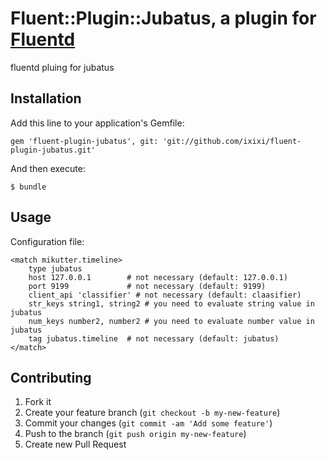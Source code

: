 # Fluent::Plugin::Jubatus, a plugin for [Fluentd](http://fluentd.org)

fluentd pluing for jubatus

## Installation

Add this line to your application's Gemfile:

    gem 'fluent-plugin-jubatus', git: 'git://github.com/ixixi/fluent-plugin-jubatus.git'

And then execute:

    $ bundle

## Usage
Configuration file:

    <match mikutter.timeline>
        type jubatus
        host 127.0.0.1        # not necessary (default: 127.0.0.1)
        port 9199             # not necessary (default: 9199)
        client_api 'classifier' # not necessary (default: claasifier)
        str_keys string1, string2 # you need to evaluate string value in jubatus
        num_keys number2, number2 # you need to evaluate number value in jubatus
        tag jubatus.timeline  # not necessary (default: jubatus)
    </match>

## Contributing

1. Fork it
2. Create your feature branch (`git checkout -b my-new-feature`)
3. Commit your changes (`git commit -am 'Add some feature'`)
4. Push to the branch (`git push origin my-new-feature`)
5. Create new Pull Request

